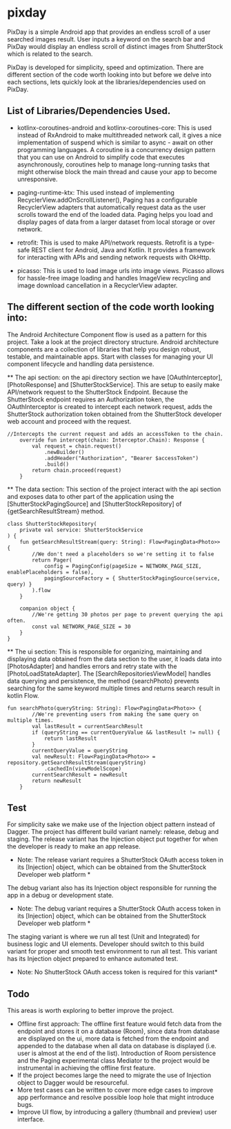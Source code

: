 # pixday

PixDay is a simple Android app that provides an endless scroll of a user searched images result.
User inputs a keyword on the search bar and PixDay would display an endless scroll of distinct images from ShutterStock which is related to the search.

PixDay is developed for simplicity, speed and optimization. There are different section of the code worth looking into but before we delve into each sections,
lets quickly look at the libraries/dependencies used on PixDay.


## List of Libraries/Dependencies Used.
* kotlinx-coroutines-android and kotlinx-coroutines-core: This is used instead of RxAndroid to make multithreaded network call, it gives a nice implementation of suspend which is similar to async - await on other programming languages.
A coroutine is a concurrency design pattern that you can use on Android to simplify code that executes asynchronously, coroutines help to manage long-running tasks that might
otherwise block the main thread and cause your app to become unresponsive.

* paging-runtime-ktx: This used instead of implementing RecyclerView.addOnScrollListener(), Paging has a configurable RecyclerView adapters that automatically request data as the user scrolls toward the end of the loaded data.
Paging helps you load and display pages of data from a larger dataset from local storage or over network.

* retrofit: This is used to make API/network requests. Retrofit is a type-safe REST client for Android, Java and Kotlin. It provides a framework for interacting with APIs and sending network requests with OkHttp.

* picasso: This is used to load image urls into image views. Picasso allows for hassle-free image loading and handles ImageView recycling and image download cancellation in a RecyclerView adapter.


## The different section of the code worth looking into:
The Android Architecture Component flow is used as a pattern for this project. Take a look at the project directory structure. Android architecture components are a collection of libraries that help you design robust, testable, and maintainable apps.
Start with classes for managing your UI component lifecycle and handling data persistence.

** The api section: on the api directory section we have [OAuthInterceptor], [PhotoResponse] and [ShutterStockService]. This are setup to easily make API/network request to the ShutterStock Endpoint. Because the ShutterStock endpoint requires an Authorization token,
the OAuthInterceptor is created to intercept each network request, adds the ShutterStock authorization token obtained from the ShutterStock developer web account and proceed with the request.
```
//Intercepts the current request and adds an accessToken to the chain.
    override fun intercept(chain: Interceptor.Chain): Response {
        val request = chain.request()
            .newBuilder()
            .addHeader("Authorization", "Bearer $accessToken")
            .build()
        return chain.proceed(request)
    }
```

** The data section: This section of the project interact with the api section and exposes data to other part of the application using the [ShutterStockPagingSource] and [ShutterStockRepository] of {getSearchResultStream} method.
```
class ShutterStockRepository(
    private val service: ShutterStockService
) {
    fun getSearchResultStream(query: String): Flow<PagingData<Photo>> {
        //We don't need a placeholders so we're setting it to false
        return Pager(
            config = PagingConfig(pageSize = NETWORK_PAGE_SIZE, enablePlaceholders = false),
            pagingSourceFactory = { ShutterStockPagingSource(service, query) }
        ).flow
    }

    companion object {
        //We're getting 30 photos per page to prevent querying the api often.
        const val NETWORK_PAGE_SIZE = 30
    }
}
```

** The ui section: This is responsible for organizing, maintaining and displaying data obtained from the data section to the user, it loads data into [PhotosAdapter] and handles errors and retry state with the [PhotoLoadStateAdapter].
The [SearchRepositoriesViewModel] handles data querying and persistence, the method {searchPhoto} prevents searching for the same keyword multiple times and returns search result in kotlin Flow.
```
fun searchPhoto(queryString: String): Flow<PagingData<Photo>> {
        //We're preventing users from making the same query on multiple times.
        val lastResult = currentSearchResult
        if (queryString == currentQueryValue && lastResult != null) {
            return lastResult
        }
        currentQueryValue = queryString
        val newResult: Flow<PagingData<Photo>> = repository.getSearchResultStream(queryString)
            .cachedIn(viewModelScope)
        currentSearchResult = newResult
        return newResult
    }
```

## Test
For simplicity sake we make use of the Injection object pattern instead of Dagger. The project has different build variant namely: release, debug and staging. The release variant has the Injection object put together for when the developer is ready to make an app release.
* Note: The release variant requires a ShutterStock OAuth access token in its [Injection] object, which can be obtained from the ShutterStock Developer web platform *

The debug variant also has its Injection object responsible for running the app in a debug or development state.
* Note: The debug variant requires a ShutterStock OAuth access token in its [Injection] object, which can be obtained from the ShutterStock Developer web platform *

The staging variant is where we run all test (Unit and Integrated) for business logic and UI elements. Developer should switch to this build variant for proper and smooth test environment to run all test. This variant has its Injection object prepared to enhance automated test.
* Note: No ShutterStock OAuth access token is required for this variant*


## Todo
This areas is worth exploring to better improve the project.
* Offline first approach: The offline first feature would fetch data from the endpoint and stores it on a database (Room), since data from database are displayed on the ui, more data is fetched from the endpoint and appended to the database when all data on database is displayed (i.e. user is almost at the end of the list).
Introduction of Room persistence and the Paging experimental class Mediator to the project would be instrumental in achieving the offline first feature.
* If the project becomes large the need to migrate the use of Injection object to Dagger would be resourceful.
* More test cases can be written to cover more edge cases to improve app performance and resolve possible loop hole that might introduce bugs.
* Improve UI flow, by introducing a gallery (thumbnail and preview) user interface.